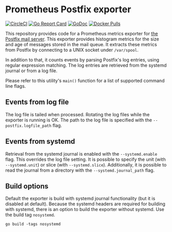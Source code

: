 # Prometheus Postfix exporter
[![CircleCI](https://circleci.com/gh/toliger/postfix_exporter.svg?style=svg)](https://circleci.com/gh/toliger/postfix_exporter)
[![Go Report Card](https://goreportcard.com/badge/github.com/toliger/postfix_exporter)](https://goreportcard.com/report/github.com/toliger/postfix_exporter)
[![GoDoc](https://godoc.org/github.com/toliger/postfix_exporter?status.svg)](https://godoc.org/github.com/toliger/postfix_exporter)
[![Docker Pulls](https://img.shields.io/docker/pulls/oligertimothee/postfix_exporter.svg?maxAge=604800)](https://hub.docker.com/r/oligertimothee/postfix_exporter/)

This repository provides code for a Prometheus metrics exporter
for [the Postfix mail server](http://www.postfix.org/). This exporter
provides histogram metrics for the size and age of messages stored in
the mail queue. It extracts these metrics from Postfix by connecting to
a UNIX socket under `/var/spool`.

In addition to that, it counts events by parsing Postfix's log entries,
using regular expression matching.
The log entries are retrieved from the systemd journal or from a log file.

Please refer to this utility's `main()` function for a list of supported
command line flags.

## Events from log file

The log file is tailed when processed. Rotating the log files while the exporter
is running is OK. The path to the log file is specified with the
`--postfix.logfile_path` flag.

## Events from systemd

Retrieval from the systemd journal is enabled with the `--systemd.enable` flag.
This overrides the log file setting.
It is possible to specify the unit (with `--systemd.unit`) or slice (with `--systemd.slice`).
Additionally, it is possible to read the journal from a directory with the `--systemd.journal_path` flag.

## Build options

Default the exporter is build with systemd journal functionality (but it is disabled at default).
Because the systemd headers are required for building with systemd, there is
an option to build the exporter without systemd. Use the build tag `nosystemd`.

```
go build -tags nosystemd
```
